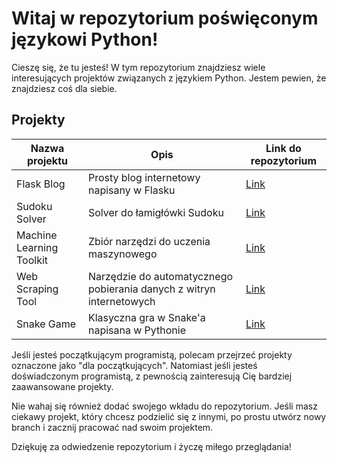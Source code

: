 # Witaj w repozytorium poświęconym językowi Python!

Cieszę się, że tu jesteś! W tym repozytorium znajdziesz wiele interesujących projektów związanych z językiem Python. Jestem pewien, że znajdziesz coś dla siebie.

## Projekty

| Nazwa projektu | Opis | Link do repozytorium |
| --- | --- | --- |
| Flask Blog | Prosty blog internetowy napisany w Flasku | [Link](https://github.com/user/repo) |
| Sudoku Solver | Solver do łamigłówki Sudoku | [Link](https://github.com/user/repo) |
| Machine Learning Toolkit | Zbiór narzędzi do uczenia maszynowego | [Link](https://github.com/user/repo) |
| Web Scraping Tool | Narzędzie do automatycznego pobierania danych z witryn internetowych | [Link](https://github.com/user/repo) |
| Snake Game | Klasyczna gra w Snake'a napisana w Pythonie | [Link](https://github.com/user/repo) |

Jeśli jesteś początkującym programistą, polecam przejrzeć projekty oznaczone jako "dla początkujących". Natomiast jeśli jesteś doświadczonym programistą, z pewnością zainteresują Cię bardziej zaawansowane projekty.

Nie wahaj się również dodać swojego wkładu do repozytorium. Jeśli masz ciekawy projekt, który chcesz podzielić się z innymi, po prostu utwórz nowy branch i zacznij pracować nad swoim projektem.

Dziękuję za odwiedzenie repozytorium i życzę miłego przeglądania!
